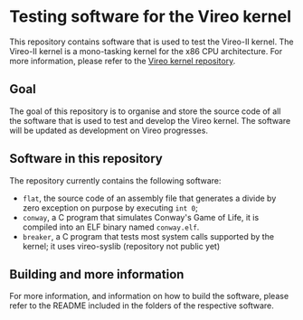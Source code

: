 # Testing software for the Vireo kernel
This repository contains software that is used to test the Vireo-II kernel. The Vireo-II kernel is a mono-tasking kernel for the x86 CPU architecture. For more information, please refer to the [Vireo kernel repository](https://github.com/m44rtn/vireo-kernel).

## Goal
The goal of this repository is to organise and store the source code of all the software that is used to test and develop the Vireo kernel. The software will be updated as development on Vireo progresses.

## Software in this repository
The repository currently contains the following software:

* `flat`, the source code of an assembly file that generates a divide by zero exception on purpose by executing `int 0`;
* `conway`, a C program that simulates Conway's Game of Life, it is compiled into an ELF binary named `conway.elf`.
* `breaker`, a C program that tests most system calls supported by the kernel; it uses vireo-syslib (repository not public yet)

## Building and more information
For more information, and information on how to build the software, please refer to the README included in the folders of the respective software.
